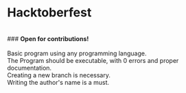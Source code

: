 # Hacktoberfest
</br>
### <strong>Open for contributions!</strong>
</br>
</br>
Basic program using any programming language.</br>
The Program should be executable, with 0 errors and proper documentation.</br>
Creating a new branch is necessary.</br>
Writing the author's name is a must.</br>

